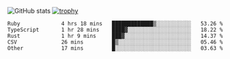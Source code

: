 ![GitHub stats](https://github-readme-stats.vercel.app/api?username=ksk001100&show_icons=true&theme=tokyonight)
[![trophy](https://github-profile-trophy.vercel.app/?username=ksk001100&theme=onedark)](https://github.com/ryo-ma/github-profile-trophy)

<!--START_SECTION:waka-->

```text
Ruby             4 hrs 18 mins   █████████████▒░░░░░░░░░░░   53.26 %
TypeScript       1 hr 28 mins    ████▓░░░░░░░░░░░░░░░░░░░░   18.22 %
Rust             1 hr 9 mins     ███▓░░░░░░░░░░░░░░░░░░░░░   14.37 %
CSV              26 mins         █▒░░░░░░░░░░░░░░░░░░░░░░░   05.46 %
Other            17 mins         █░░░░░░░░░░░░░░░░░░░░░░░░   03.63 %
```

<!--END_SECTION:waka-->
